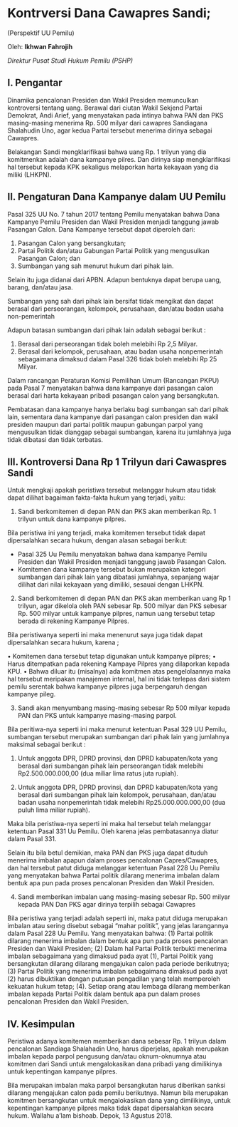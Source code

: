 # Kontrversi Dana Cawapres Sandi;
(Perspektif UU Pemilu)

Oleh:
**Ikhwan Fahrojih**

*Direktur Pusat Studi Hukum Pemilu (PSHP)*

## I. Pengantar

Dinamika pencalonan Presiden dan Wakil Presiden memunculkan kontroversi tentang uang. Berawal dari ciutan Wakil Sekjend Partai Demokrat, Andi Arief, yang menyatakan pada intinya bahwa PAN dan PKS masing-masing menerima Rp. 500 milyar dari cawapres Sandiagana Shalahudin Uno, agar kedua Partai tersebut menerima dirinya sebagai Cawapres.

Belakangan Sandi mengklarifikasi bahwa uang Rp. 1 trilyun yang dia komitmenkan adalah dana kampanye pilres. Dan dirinya siap mengklarifikasi hal tersebut kepada KPK sekaligus melaporkan harta kekayaan yang dia miliki (LHKPN).

## II. Pengaturan Dana Kampanye dalam UU Pemilu
Pasal 325 UU No. 7 tahun 2017 tentang Pemilu menyatakan bahwa Dana Kampanye Pemilu Presiden dan Wakil Presiden menjadi tanggung jawab Pasangan Calon. Dana Kampanye tersebut dapat diperoleh dari:

1. Pasangan Calon yang bersangkutan;
2. Partai Politik dan/atau Gabungan Partai Politik yang mengusulkan Pasangan Calon; dan
3. Sumbangan yang sah menurut hukum dari pihak lain.

Selain itu juga didanai dari APBN. Adapun bentuknya dapat berupa uang, barang, dan/atau jasa.

Sumbangan yang sah dari pihak lain bersifat tidak mengikat dan dapat berasal dari perseorangan, kelompok, perusahaan, dan/atau badan usaha non-pemerintah

Adapun batasan sumbangan dari pihak lain adalah sebagai berikut :

1. Berasal dari perseorangan tidak boleh melebihi Rp 2,5 Milyar.
2. Berasal dari kelompok, perusahaan, atau badan usaha nonpemerintah sebagaimana dimaksud dalam Pasal 326 tidak boleh melebihi Rp 25 Milyar.

Dalam rancangan Peraturan Komisi Pemilihan Umum (Rancangan PKPU) pada Pasal 7 menyatakan bahwa dana kampanye dari pasangan calon berasal dari harta kekayaan pribadi pasangan calon yang bersangkutan.

Pembatasan dana kampanye hanya berlaku bagi sumbangan sah dari pihak lain, sementara dana kampanye dari pasangan calon presiden dan wakil presiden maupun dari partai politik maupun gabungan parpol yang mengusulkan tidak dianggap sebagai sumbangan, karena itu jumlahnya juga tidak dibatasi dan tidak terbatas.

## III. Kontroversi Dana Rp 1 Trilyun dari Cawaspres Sandi
Untuk mengkaji apakah peristiwa tersebut melanggar hukum atau tidak dapat dilihat bagaiman fakta-fakta hukum yang terjadi, yaitu:

1. Sandi berkomitemen di depan PAN dan PKS akan memberikan Rp. 1 trilyun untuk dana kampanye pilpres.

Bila peristiwa ini yang terjadi, maka komitemen tersebut tidak dapat dipersalahkan secara hukum, dengan alasan sebagai berikut:

 * Pasal 325 Uu Pemilu menyatakan bahwa dana kampanye Pemilu Presiden dan Wakil Presiden menjadi tanggung jawab Pasangan Calon.
 * Komitemen dana kampanye tersebut bukan merupakan kategori sumbangan dari pihak lain yang dibatasi jumlahnya, sepanjang wajar dilihat dari nilai kekayaan yang dimiliki, sesauai dengan LHKPN.

2. Sandi berkomitemen di depan PAN dan PKS akan memberikan uang Rp 1 trilyun, agar dikelola oleh PAN sebesar Rp. 500 milyar dan PKS sebesar Rp. 500 milyar untuk kampanye pilpres, namun uang tersebut tetap berada di rekening Kampanye Pilpres.

Bila peristiwanya seperti ini maka menenurut saya juga tidak dapat dipersalahkan secara hukum, karena ;

• Komitemen dana tersebut tetap digunakan untuk kampanye pilpres;
• Harus ditempatkan pada rekening Kampaye Pilpres yang dilaporkan kepada KPU.
• Bahwa diluar itu (misalnya) ada komitmen atas pengelolaannya maka hal tersebut meripakan manajemen internal, hal ini tidak terlepas dari sistem pemilu serentak bahwa kampanye pilpres juga berpengaruh dengan kampanye pileg.

3. Sandi akan menyumbang masing-masing sebesar Rp 500 milyar kepada PAN dan PKS untuk kampanye masing-masing parpol.

Bila peritiwa-nya seperti ini maka menurut ketentuan Pasal 329 UU Pemilu, sumbangan tersebut merupakan sumbangan dari pihak lain yang jumlahnya maksimal sebagai berikut :

1. Untuk anggota DPR, DPRD provinsi, dan DPRD kabupaten/kota yang berasal dari sumbangan pihak lain perseorangan tidak melebihi Rp2.500.000.000,00 (dua miliar lima ratus juta rupiah).

2. Untuk anggota DPR, DPRD provinsi, dan DPRD kabupaten/kota yang berasal dari sumbangan pihak lain kelompok, perusahaan, dan/atau badan usaha nonpemerintah tidak melebihi Rp25.000.000.000,00 (dua puluh lima miliar rupiah).

Maka bila peristiwa-nya seperti ini maka hal tersebut telah melanggar ketentuan Pasal 331 Uu Pemilu. Oleh karena jelas pembatasannya diatur dalam Pasal 331.

Selain itu bila betul demikian, maka PAN dan PKS juga dapat dituduh menerima imbalan apapun dalam proses pencalonan Capres/Cawapres, dan hal tersebut patut diduga melanggar ketentuan Pasal 228 Uu Pemilu yang menyatakan bahwa Partai politik dilarang menerima imbalan dalam bentuk apa pun pada proses pencalonan Presiden dan Wakil Presiden.

4. Sandi memberikan imbalan uang masing-masing sebesar Rp. 500 milyar kepada PAN Dan PKS agar dirinya terpilih sebagai Cawapres

Bila peristiwa yang terjadi adalah seperti ini, maka patut diduga merupakan imbalan atau sering disebut sebagai “mahar politik”, yang jelas larangannya dalam Pasal 228 Uu Pemilu. Yang menyatakan bahwa:
(1) Partai politik dilarang menerima imbalan dalam bentuk apa pun pada proses pencalonan Presiden dan Wakil Presiden;
(2) Dalam hal Partai Politik terbukti menerima imbalan sebagaimana yang dimaksud pada ayat (1), Partai Politik yang bersangkutan dilarang dilarang mengajukan calon pada periode berikutnya;
(3) Partai Politik yang menerima imbalan sebagaimana dimaksud pada ayat (2) harus dibuktikan dengan putusan pengadilan yang telah memperoleh kekuatan hukum tetap;
(4). Setiap orang atau lembaga dilarang memberikan imbalan kepada Partai Politik dalam bentuk apa pun dalam proses pencalonan Presiden dan Wakil Presiden.

## IV. Kesimpulan
Peristiwa adanya komitemen memberikan dana sebesar Rp. 1 trilyun dalam pencalonan Sandiaga Shalahadin Uno, harus diperjelas, apakah merupakan imbalan kepada parpol pengusung dan/atau oknum-oknumnya atau komitmen dari Sandi untuk mengalokasikan dana pribadi yang dimilikinya untuk kepentingan kampanye pilpres.

Bila merupakan imbalan maka parpol bersangkutan harus diberikan sanksi dilarang mengajukan calon pada pemilu berikutnya. Namun bila merupakan komitmen bersangkutan untuk mengalokasikan dana yang dimilikinya, untuk kepentingan kampanye pilpres maka tidak dapat dipersalahkan secara hukum. Wallahu a’lam bishoab.
Depok, 13 Agustus 2018.
